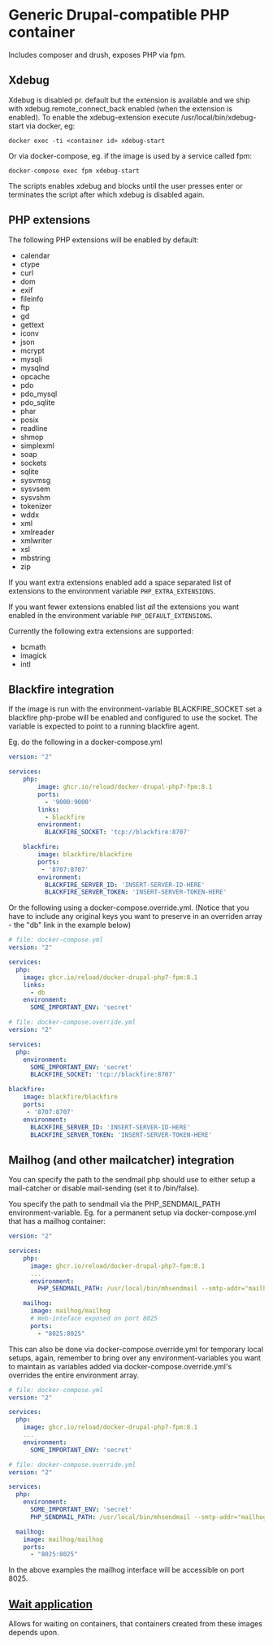 # Generic Drupal-compatible PHP container

Includes composer and drush, exposes PHP via fpm.

## Xdebug

Xdebug is disabled pr. default but the extension is available and
we ship with xdebug.remote_connect_back enabled (when the extension
is enabled). To enable the xdebug-extension execute
/usr/local/bin/xdebug-start via docker, eg:

```console
docker exec -ti <container id> xdebug-start
```

Or via docker-compose, eg. if the image is used by a service called
fpm:

```console
docker-compose exec fpm xdebug-start
```

The scripts enables xdebug and blocks until the user presses enter
or terminates the script after which xdebug is disabled again.

## PHP extensions

The following PHP extensions will be enabled by default:

* calendar
* ctype
* curl
* dom
* exif
* fileinfo
* ftp
* gd
* gettext
* iconv
* json
* mcrypt
* mysqli
* mysqlnd
* opcache
* pdo
* pdo_mysql
* pdo_sqlite
* phar
* posix
* readline
* shmop
* simplexml
* soap
* sockets
* sqlite
* sysvmsg
* sysvsem
* sysvshm
* tokenizer
* wddx
* xml
* xmlreader
* xmlwriter
* xsl
* mbstring
* zip

If you want extra extensions enabled add a space separated list of
extensions to the environment variable `PHP_EXTRA_EXTENSIONS`.

If you want fewer extensions enabled list _all_ the extensions you
want enabled in the environment variable `PHP_DEFAULT_EXTENSIONS`.

Currently the following extra extensions are supported:

* bcmath
* imagick
* intl

## Blackfire integration

If the image is run with the environment-variable BLACKFIRE_SOCKET set
a blackfire php-probe will be enabled and configured to use the
socket. The variable is expected to point to a running blackfire
agent.

Eg. do the following in a docker-compose.yml

```yaml
version: "2"

services:
    php:
        image: ghcr.io/reload/docker-drupal-php7-fpm:8.1
        ports:
          - '9000:9000'
        links:
          - blackfire
        environment:
          BLACKFIRE_SOCKET: 'tcp://blackfire:8707'

    blackfire:
        image: blackfire/blackfire
        ports:
         - '8707:8707'
        environment:
          BLACKFIRE_SERVER_ID: 'INSERT-SERVER-ID-HERE'
          BLACKFIRE_SERVER_TOKEN: 'INSERT-SERVER-TOKEN-HERE'

```

Or the following using a docker-compose.override.yml. (Notice that you
have to include any original keys you want to preserve in an overriden
array - the "db" link in the example below)

```yaml
# file: docker-compose.yml
version: "2"

services:
  php:
    image: ghcr.io/reload/docker-drupal-php7-fpm:8.1
    links:
      - db
    environment:
      SOME_IMPORTANT_ENV: 'secret'

# file: docker-compose.override.yml
version: "2"

services:
  php:
    environment:
      SOME_IMPORTANT_ENV: 'secret'
      BLACKFIRE_SOCKET: 'tcp://blackfire:8707'

blackfire:
    image: blackfire/blackfire
    ports:
     - '8707:8707'
    environment:
      BLACKFIRE_SERVER_ID: 'INSERT-SERVER-ID-HERE'
      BLACKFIRE_SERVER_TOKEN: 'INSERT-SERVER-TOKEN-HERE'
```

## Mailhog (and other mailcatcher) integration

You can specify the path to the sendmail php should use to either
setup a mail-catcher or disable mail-sending (set it to /bin/false).

You specify the path to sendmail via the PHP_SENDMAIL_PATH
environment-variable. Eg. for a permanent setup via docker-compose.yml
that has a mailhog container:

```yaml
version: "2"

services:
    php:
      image: ghcr.io/reload/docker-drupal-php7-fpm:8.1
      ...
      environment:
        PHP_SENDMAIL_PATH: /usr/local/bin/mhsendmail --smtp-addr="mailhog:1025"

    mailhog:
      image: mailhog/mailhog
      # Web-inteface exposed on port 8025
      ports:
        - "8025:8025"
```

This can also be done via docker-compose.override.yml for temporary
local setups, again, remember to bring over any environment-variables
you want to maintain as variables added via
docker-compose.override.yml's overrides the entire environment array.

```yaml
# file: docker-compose.yml
version: "2"

services:
  php:
    image: ghcr.io/reload/docker-drupal-php7-fpm:8.1
    ...
    environment:
      SOME_IMPORTANT_ENV: 'secret'

# file: docker-compose.override.yml
version: "2"

services:
  php:
    environment:
      SOME_IMPORTANT_ENV: 'secret'
      PHP_SENDMAIL_PATH: /usr/local/bin/mhsendmail --smtp-addr="mailhog:1025"

  mailhog:
    image: mailhog/mailhog
    ports:
      - "8025:8025"
```

In the above examples the mailhog interface will be accessible on port
8025.

## [Wait application](https://github.com/ufoscout/docker-compose-wait)

Allows for waiting on containers, that containers created from these images
depends upon.
